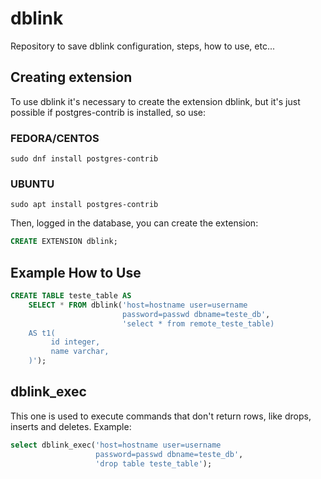 # dblink
Repository to save dblink configuration, steps, how to use, etc...

## Creating extension

To use dblink it's necessary to create the extension dblink, but it's just possible if postgres-contrib is installed, so use:

### FEDORA/CENTOS
```
sudo dnf install postgres-contrib
```

### UBUNTU
```
sudo apt install postgres-contrib
```

Then, logged in the database, you can create the extension:

```sql
CREATE EXTENSION dblink;
```
## Example How to Use

```sql
CREATE TABLE teste_table AS
    SELECT * FROM dblink('host=hostname user=username
                         password=passwd dbname=teste_db',
                         'select * from remote_teste_table)
    AS t1(
         id integer,
         name varchar,
    )');
```

## dblink_exec

This one is used to execute commands that don't return rows, like drops, inserts and deletes.
Example:

```sql
select dblink_exec('host=hostname user=username
                   password=passwd dbname=teste_db',
                   'drop table teste_table');
```
